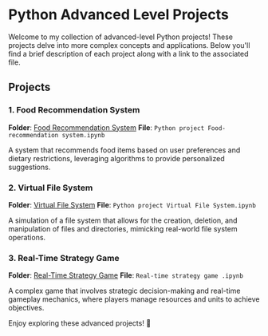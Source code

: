 # Python Advanced Level Projects

Welcome to my collection of advanced-level Python projects! These projects delve into more complex concepts and applications. Below you'll find a brief description of each project along with a link to the associated file.

## Projects

### 1. Food Recommendation System
**Folder**: [Food Recommendation System](https://github.com/Bhavesh09-Coder/Python-Mini-Projects/tree/787e8df35fc7c368a355e3d5e6968568cbdc747c/Advanced%20level%20projects/Food-recommendation%20system)
**File**: `Python project Food-recommendation system.ipynb`

A system that recommends food items based on user preferences and dietary restrictions, leveraging algorithms to provide personalized suggestions.

### 2. Virtual File System
**Folder**: [Virtual File System](https://github.com/Bhavesh09-Coder/Python-Mini-Projects/tree/787e8df35fc7c368a355e3d5e6968568cbdc747c/Advanced%20level%20projects/Virtual%20File%20System)
**File**: `Python project Virtual File System.ipynb`

A simulation of a file system that allows for the creation, deletion, and manipulation of files and directories, mimicking real-world file system operations.

### 3. Real-Time Strategy Game
**Folder**: [Real-Time Strategy Game](https://github.com/Bhavesh09-Coder/Python-Mini-Projects/tree/787e8df35fc7c368a355e3d5e6968568cbdc747c/Advanced%20level%20projects/Real-time%20strategy%20game)
**File**: `Real-time strategy game .ipynb`

A complex game that involves strategic decision-making and real-time gameplay mechanics, where players manage resources and units to achieve objectives.

Enjoy exploring these advanced projects! 🚀
